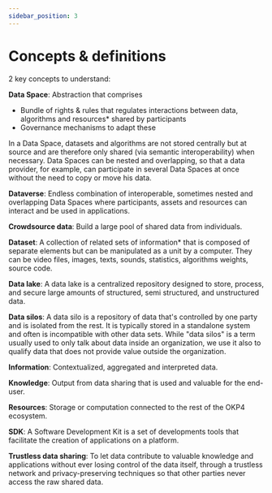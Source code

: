 ```yaml
---
sidebar_position: 3
---
```


# Concepts & definitions

2 key concepts to understand:

**Data Space**: Abstraction that comprises

- Bundle of rights & rules that regulates interactions between data, algorithms and resources* shared by participants
- Governance mechanisms to adapt these

In a Data Space, datasets and algorithms are not stored centrally but at source and are therefore only shared (via semantic interoperability) when necessary. Data Spaces can be nested and overlapping, so that a data provider, for example, can participate in several Data Spaces at once without the need to copy or move his data.

**Dataverse**: Endless combination of interoperable, sometimes nested and overlapping Data Spaces where participants, assets and resources can interact and be used in applications.

**Crowdsource data**: Build a large pool of shared data from individuals.

**Dataset**: A collection of related sets of information* that is composed of separate elements but can be manipulated as a unit by a computer. They can be video files, images, texts, sounds, statistics, algorithms weights, source code.

**Data lake**: A data lake is a centralized repository designed to store, process, and secure large amounts of structured, semi structured, and unstructured data.

**Data silos**: A data silo is a repository of data that's controlled by one party and is isolated from the rest. It is typically stored in a standalone system and often is incompatible with other data sets. While "data silos" is a term usually used to only talk about data inside an organization, we use it also to qualify data that does not provide value outside the organization.

**Information**: Contextualized, aggregated and interpreted data.

**Knowledge**: Output from data sharing that is used and valuable for the end-user.

**Resources**: Storage or computation connected to the rest of the OKP4 ecosystem.

**SDK**: A Software Development Kit is a set of developments tools that facilitate the creation of applications on a platform.

**Trustless data sharing**: To let data contribute to valuable knowledge and applications without ever losing control of the data itself, through a trustless network and privacy-preserving techniques so that other parties never access the raw shared data.
